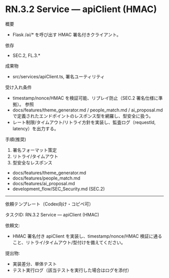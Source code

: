 # RN.3.2 Service — apiClient (HMAC)

概要
- Flask /ai/* を呼び出す HMAC 署名付きクライアント。

依存
- SEC.2, FL.3.*

成果物
- src/services/apiClient.ts, 署名ユーティリティ

受け入れ条件
- timestamp/nonce/HMAC を検証可能、リプレイ防止（SEC.2 署名仕様に準拠）。
参照
- docs/features/theme_generator.md / people_match.md / ai_proposal.md で定義されたエンドポイントのレスポンス型を網羅し、型安全に扱う。
- レート制限/タイムアウト/リトライ方針を実装し、監査ログ（requestId, latency）を出力する。

手順(推奨)
1) 署名フォーマット策定
2) リトライ/タイムアウト
3) 型安全なレスポンス

- docs/features/theme_generator.md
- docs/features/people_match.md
- docs/features/ai_proposal.md
- development_flow/SEC_Security.md (SEC.2)

---
依頼テンプレート（Codex向け・コピペ可）

タスクID: RN.3.2 Service — apiClient (HMAC)

依頼文:
- HMAC 署名付き apiClient を実装し、timestamp/nonce/HMAC 検証に通ること、リトライ/タイムアウト/型付けを備えてください。

提出物:
- 実装差分、単体テスト
- テスト実行ログ（該当テストを実行した場合はログを添付）